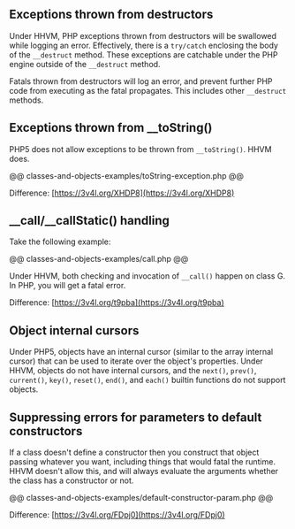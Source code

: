 ## Exceptions thrown from destructors

Under HHVM, PHP exceptions thrown from destructors will be swallowed while logging an error. Effectively, there is a `try/catch` enclosing the body of the `__destruct` method. These exceptions are catchable under the PHP engine outside of the `__destruct` method.

Fatals thrown from destructors will log an error, and prevent further PHP code from executing as the fatal propagates. This includes other `__destruct` methods.

## Exceptions thrown from __toString()

PHP5 does not allow exceptions to be thrown from `__toString()`. HHVM does.

@@ classes-and-objects-examples/toString-exception.php @@

Difference: [https://3v4l.org/XHDP8](https://3v4l.org/XHDP8)

## __call/__callStatic() handling

Take the following example:

@@ classes-and-objects-examples/call.php @@

Under HHVM, both checking and invocation of `__call()` happen on class G. In PHP, you will get a fatal error. 

Difference: [https://3v4l.org/t9pba](https://3v4l.org/t9pba)

## Object internal cursors

Under PHP5, objects have an internal cursor (similar to the array internal cursor) that can be used to iterate over the object's properties. Under HHVM, objects do not have internal cursors, and the `next()`, `prev()`, `current()`, `key()`, `reset()`, `end()`, and `each()` builtin functions do not support objects.

## Suppressing errors for parameters to default constructors

If a class doesn't define a constructor then you construct that object passing whatever you want, including things that would fatal the runtime. HHVM doesn't allow this, and will always evaluate the arguments whether the class has a constructor or not.

@@ classes-and-objects-examples/default-constructor-param.php @@

Difference: [https://3v4l.org/FDpj0](https://3v4l.org/FDpj0)
